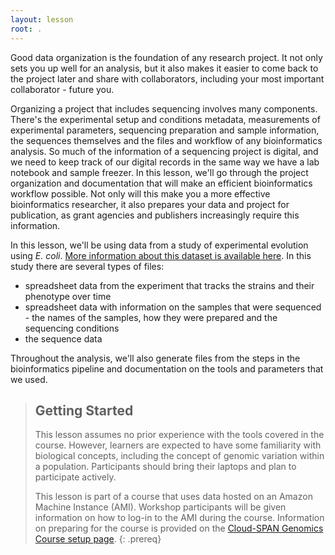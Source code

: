 ```yaml
---
layout: lesson
root: .
---
```

Good data organization is the foundation of any research project. It not only sets you up well for an analysis, but it also makes it easier to come back to the project later and share with collaborators, including your most important collaborator - future you.

Organizing a project that includes sequencing involves many components. There's the experimental setup and conditions metadata, measurements of experimental parameters, sequencing preparation and sample information, the sequences themselves and the files and workflow of any bioinformatics analysis. So much of the information of a sequencing project is digital, and we need to keep track of our digital records in the same way we have a lab notebook and sample freezer. In this lesson, we'll go through the project organization and documentation that will make an efficient bioinformatics workflow possible. Not only will this make you a more effective bioinformatics researcher, it also prepares your data and project for publication, as grant agencies and publishers increasingly require this information.

In this lesson, we'll be using data from a study of experimental evolution using _E. coli_. [More information about this dataset is available here](http://www.datacarpentry.org/organization-genomics/data/). In this study there are several types of files:

- spreadsheet data from the experiment that tracks the strains and their phenotype over time
- spreadsheet data with information on the samples that were sequenced - the names of the samples, how they were prepared and the sequencing conditions
- the sequence data

Throughout the analysis, we'll also generate files from the steps in the bioinformatics pipeline and documentation on the tools and parameters that we used.

> ## Getting Started
>
> This lesson assumes no prior experience with the tools covered in the course.
> However, learners are expected to have some familiarity with biological concepts,
> including the
> concept of genomic variation within a population. Participants should bring their laptops and plan to participate actively.
>
> This lesson is part of a course that uses data hosted on an Amazon Machine Instance (AMI). Workshop participants will be given information on how to log-in to the AMI during the course.
> Information on preparing for the course is provided on the [Cloud-SPAN Genomics Course setup page](https://cloud-span.github.io/genomics01-intro/setup.html).
{: .prereq}